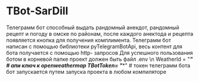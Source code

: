 # TBot-SarDill
Телеграмм бот способный выдать рандомный анекдот, рандомный рецепт и погоду в омске по районам,
после каждого анектода и рецепта появляется кнопка для получения комплимента.
Телеграмм бот написан с помощью библиотеки pyTelegramBotApi, весь контент для бота получается с помощью http- запросов
Для успешного пользования ботом в корневой папке проект должен быть файл .env \n
WeatherId = "*****"    # апи ключ к openweathermap
TBotToken= "******"    # токен телеграмм бота
бот запускается путем запуска проекта в любом компиляторе 

